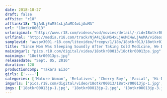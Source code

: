 ```yaml
---
date: 2018-10-27
draft: false
affsite: "r18"
afflinkr18: "NjA4LjEuMS4xLjAuMC4wLjAuMA"
url: "18otkr00013"
urloriginal: "http://www.r18.com/videos/vod/movies/detail/-/id=18otkr00013"
urlfinal: "http://media.r18.com/track/NjA4LjEuMS4xLjAuMC4wLjAuMA/videos/vod/movies/detail/-/id=18otkr00013"
samplevid: "awspv3001.r18.com/litevideo/freepv/1/18o/18otkr013/18otkr013_dmb_w.mp4"
title: "Since Mom Was Sleeping Soundly After Taking Cold Medicine, We Decided To Pay Her A Night Visit And Play With Her Pussy, And Since She Didn't Wake Up, We Gave Her A Cum Face OKTR-013 013"
mainimgurl: "pics.r18.com/digital/video/18otkr00013/18otkr00013ps.jpg"
mainimgs: "18otkr00013ps.jpg"
releasedate: "Sept. 05, 2016"
duration: 120
productioncomp: "Takara Eizo"
girls: ['----']
categories: ['Mature Woman', 'Relatives', 'Cherry Boy', 'Facial', 'Hi-Def']
imgurls: ['pics.r18.com/digital/video/18otkr00013/18otkr00013jp-1.jpg', 'pics.r18.com/digital/video/18otkr00013/18otkr00013jp-2.jpg', 'pics.r18.com/digital/video/18otkr00013/18otkr00013jp-3.jpg', 'pics.r18.com/digital/video/18otkr00013/18otkr00013jp-4.jpg', 'pics.r18.com/digital/video/18otkr00013/18otkr00013jp-5.jpg', 'pics.r18.com/digital/video/18otkr00013/18otkr00013jp-6.jpg', 'pics.r18.com/digital/video/18otkr00013/18otkr00013jp-7.jpg', 'pics.r18.com/digital/video/18otkr00013/18otkr00013jp-8.jpg', 'pics.r18.com/digital/video/18otkr00013/18otkr00013jp-9.jpg', 'pics.r18.com/digital/video/18otkr00013/18otkr00013jp-10.jpg', 'pics.r18.com/digital/video/18otkr00013/18otkr00013jp-11.jpg', 'pics.r18.com/digital/video/18otkr00013/18otkr00013jp-12.jpg', 'pics.r18.com/digital/video/18otkr00013/18otkr00013jp-13.jpg', 'pics.r18.com/digital/video/18otkr00013/18otkr00013jp-14.jpg', 'pics.r18.com/digital/video/18otkr00013/18otkr00013jp-15.jpg', 'pics.r18.com/digital/video/18otkr00013/18otkr00013jp-16.jpg', 'pics.r18.com/digital/video/18otkr00013/18otkr00013jp-17.jpg', 'pics.r18.com/digital/video/18otkr00013/18otkr00013jp-18.jpg', 'pics.r18.com/digital/video/18otkr00013/18otkr00013jp-19.jpg', 'pics.r18.com/digital/video/18otkr00013/18otkr00013jp-20.jpg']
imgs: ['18otkr00013jp-1.jpg', '18otkr00013jp-2.jpg', '18otkr00013jp-3.jpg', '18otkr00013jp-4.jpg', '18otkr00013jp-5.jpg', '18otkr00013jp-6.jpg', '18otkr00013jp-7.jpg', '18otkr00013jp-8.jpg', '18otkr00013jp-9.jpg', '18otkr00013jp-10.jpg', '18otkr00013jp-11.jpg', '18otkr00013jp-12.jpg', '18otkr00013jp-13.jpg', '18otkr00013jp-14.jpg', '18otkr00013jp-15.jpg', '18otkr00013jp-16.jpg', '18otkr00013jp-17.jpg', '18otkr00013jp-18.jpg', '18otkr00013jp-19.jpg', '18otkr00013jp-20.jpg']
---
```

